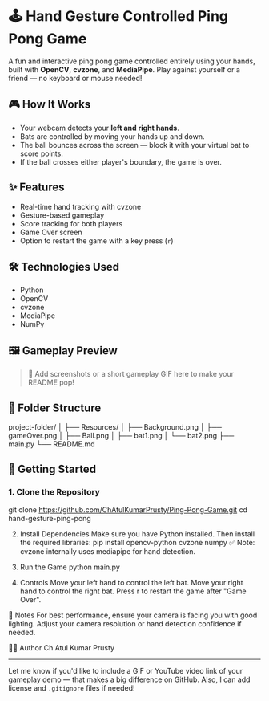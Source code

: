 # 🕹️ Hand Gesture Controlled Ping Pong Game

A fun and interactive ping pong game controlled entirely using your hands, built with **OpenCV**, **cvzone**, and **MediaPipe**. Play against yourself or a friend — no keyboard or mouse needed!

## 🎮 How It Works

- Your webcam detects your **left and right hands**.
- Bats are controlled by moving your hands up and down.
- The ball bounces across the screen — block it with your virtual bat to score points.
- If the ball crosses either player's boundary, the game is over.

## ✨ Features

- Real-time hand tracking with cvzone
- Gesture-based gameplay
- Score tracking for both players
- Game Over screen
- Option to restart the game with a key press (`r`)

## 🛠️ Technologies Used

- Python
- OpenCV
- cvzone
- MediaPipe
- NumPy

## 🖼️ Gameplay Preview

> 📸 Add screenshots or a short gameplay GIF here to make your README pop!

## 📁 Folder Structure
project-folder/ │ ├── Resources/ │ ├── Background.png │ ├── gameOver.png │ ├── Ball.png │ ├── bat1.png │ └── bat2.png ├── main.py └── README.md



## 🚀 Getting Started

### 1. Clone the Repository

git clone https://github.com/ChAtulKumarPrusty/Ping-Pong-Game.git
cd hand-gesture-ping-pong

2. Install Dependencies
Make sure you have Python installed. Then install the required libraries:
pip install opencv-python cvzone numpy
✅ Note: cvzone internally uses mediapipe for hand detection.

3. Run the Game
python main.py

4. Controls
Move your left hand to control the left bat.
Move your right hand to control the right bat.
Press r to restart the game after "Game Over".

📌 Notes
For best performance, ensure your camera is facing you with good lighting.
Adjust your camera resolution or hand detection confidence if needed.

👨‍💻 Author
Ch Atul Kumar Prusty


---

Let me know if you'd like to include a GIF or YouTube video link of your gameplay demo — that makes a big difference on GitHub. Also, I can add license and `.gitignore` files if needed!
